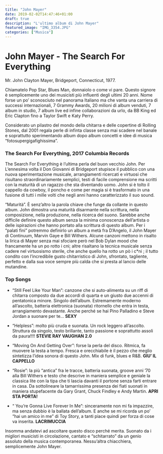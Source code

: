 ```yaml
---
title: "John Mayer"
date: 2019-02-02T14:47:46+01:00
draft: true
description: "L'ultimo album di John Mayer"
featured_image: "IMG_3354.JPG"
categories: ["Musica"]
---
```


# John Mayer - The Search For Everything

Mr. John Clayton Mayer, Bridgeport, Connecticut, 1977. 

Chiamatelo Pop Star, Blues Man, donnaiolo o come vi pare. Questo signore  è semplicemente uno dei musicisti più influenti degli ultimi 20 anni. Nome forse un po’ sconosciuto nel panorama Italiano ma che vanta una carriera di successi internazionali, 7 Grammy Awards, 20 milioni di album venduti, 7 album in studio, 7 album live ed infine  collaborazioni da urlo, da BB King ed Eric Clapton fino a Taylor Swift e Katy Perry. 

Considerato un pilastro del mondo della chitarra e delle copertine di Rolling Stones, dal 2001 regala perle di infinta classe senza mai scadere nel banale e soprattutto sperimentando album dopo album concetti e idee di musica “fotosupergigafighissima”. 

### The Search For Everything, 2017 Columbia Records 

The Search For Everything è l’ultima perla del buon vecchio John. Per L’ennesima volta il Don Giovanni di Bridgeport stupisce il pubblico con una nuova sperimentazione musicale, arrangiamenti ricercati e virtuosi che risultano straordinariamente semplici, testi di facile comprensione ma scritti con la maturità di un ragazzo che sta diventando uomo. John si è tolto il cappello da cowboy, il poncho e come per magia si è trasformato in una fusione di tutti i mille volti che negli anni hanno caratterizzato il suo sound. 

“Maturità”. 
È senz’altro la parola chiave che funge da collante in questo album. John dimostra una maturità disarmante nella scrittura, nella composizione, nella produzione, nella ricerca del suono. Sarebbe anche difficile definire questo album senza la minima conoscenza dell’artista o delle ispirazioni che hanno portato alla scrittura di questo album. 
Per i “palati fini” potremmo definirlo un album a metà fra D’Angelo,  il John Mayer di Continuum, Marvin Gaye e Bill Withers. 
Alcune canzoni mettono in risalto la lirica di Mayer senza mai sfociare però nel Bob Dylan mood che francamente ha un po rotto i cni; altre risaltano la tecnica musicale senza cadere nel virtuosismo sterile, che anche quello ha rotto un pò i c*ni ; il tutto condito con l’incredibile gusto chitarristico di John, sfrontato, tagliente, perfetto e dalla sua voce sempre più calda che si presta al lancio delle mutandine. 


### Top Songs

- “Still Feel Like Your Man”: canzone che si auto-alimenta su un riff di chitarra composto da due accordi di quarta e un giusto due accenni di pentatonica minore. Singolo dell’album. Estremamente moderno all’ascolto, batteria elettronica (suonata) ritornello che entra in testa, arrangiamento devastante. Anche perché se hai Pino Palladino e Steve Jordan a suonare per te…
**SEXY**

- “Helpless”: molto più cruda e suonata. Un rock leggero all’ascolto. Struttura da singolo, testo brillante, tanto passione e soprattutto assoli da paura!!!!
**STEVIE RAY VAUGHAN 2.0**

- “Moving On And Getting Over”: forse la perla del disco. Ritmica, fa muovere la testa a tempo. Fresca e orecchiabile è il pezzo che meglio sintetizza l’idea sonora di questo John. Mix di funk, blues e R&B. 
**GIU’ IL CAPPELLO** 

- “Rosie”: la più “antica” fra le tracce, batteria suonata, groove anni ’70 alla Bill Withers e testo che descrive in maniera semplice e geniale la classica lite con la tipa che ti lascia davanti il portone  senza farti entrare in casa. 
Da sottolineare la tamarrissima presenza dei fiati suonati in maniera stupefacente da Gary Grant, Chuck Findley e Andy Martin. 
**APRI STA PORTA!**

- “ You’re Gonna Live Forever In Me”: sinceramente non mi fa impazzire, ma senza dubbio è la ballata dell’album. E anche se mi ricorda un po’ “hai un amico in me” di Toy Story, a tanti piace quindi per forza di cose va inserita. 
**LACRIMUCCIA**

Insomma andatevi ad ascoltare questo disco perché merita. Suonato da i migliori musicisti in circolazione, cantato e “schitarrato” da un genio assoluto della musica contemporanea. 
Nessu’altra chiacchiera, semplicemente John Mayer.

